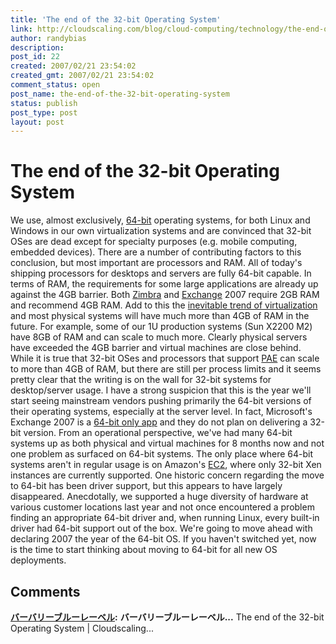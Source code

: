 ```yaml
---
title: 'The end of the 32-bit Operating System'
link: http://cloudscaling.com/blog/cloud-computing/technology/the-end-of-the-32-bit-operating-system/
author: randybias
description: 
post_id: 22
created: 2007/02/21 23:54:02
created_gmt: 2007/02/21 23:54:02
comment_status: open
post_name: the-end-of-the-32-bit-operating-system
status: publish
post_type: post
layout: post
---
```


# The end of the 32-bit Operating System

We use, almost exclusively, [64-bit](http://en.wikipedia.org/wiki/64-bit) operating systems, for both Linux and Windows in our own virtualization systems and are convinced that 32-bit OSes are dead except for specialty purposes (e.g. mobile computing, embedded devices). There are a number of contributing factors to this conclusion, but most important are processors and RAM. All of today's shipping processors for desktops and servers are fully 64-bit capable. In terms of RAM, the requirements for some large applications are already up against the 4GB barrier. Both [Zimbra](http://en.wikipedia.org/wiki/Zimbra) and [Exchange](http://en.wikipedia.org/wiki/Microsoft_Exchange_Server) 2007 require 2GB RAM and recommend 4GB RAM. Add to this the [inevitable trend of virtualization](http://www.virtualization.info/2006/12/virtualization-trends-in-2006.html) and most physical systems will have much more than 4GB of RAM in the future. For example, some of our 1U production systems (Sun X2200 M2) have 8GB of RAM and can scale to much more. Clearly physical servers have exceeded the 4GB barrier and virtual machines are close behind. While it is true that 32-bit OSes and processors that support [PAE](http://en.wikipedia.org/wiki/Physical_Address_Extension) can scale to more than 4GB of RAM, but there are still per process limits and it seems pretty clear that the writing is on the wall for 32-bit systems for desktop/server usage. I have a strong suspicion that this is the year we'll start seeing mainstream vendors pushing primarily the 64-bit versions of their operating systems, especially at the server level. In fact, Microsoft's Exchange 2007 is a [64-bit only app](http://www.microsoft.com/exchange/evaluation/TopQuestions.mspx) and they do not plan on delivering a 32-bit version. From an operational perspective, we've had many 64-bit systems up as both physical and virtual machines for 8 months now and not one problem as surfaced on 64-bit systems. The only place where 64-bit systems aren't in regular usage is on Amazon's [EC2](http://aws.amazon.com/ec2), where only 32-bit Xen instances are currently supported. One historic concern regarding the move to 64-bit has been driver support, but this appears to have largely disappeared. Anecdotally, we supported a huge diversity of hardware at various customer locations last year and not once encountered a problem finding an appropriate 64-bit driver and, when running Linux, every built-in driver had 64-bit support out of the box. We're going to move ahead with declaring 2007 the year of the 64-bit OS. If you haven't switched yet, now is the time to start thinking about moving to 64-bit for all new OS deployments.

## Comments

**[バーバリーブルーレーベル](#2835 "2013-08-04 07:14:27"):** **バーバリーブルーレーベル...** The end of the 32-bit Operating System | Cloudscaling...

